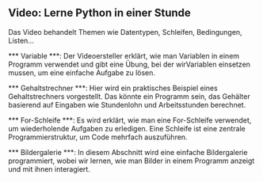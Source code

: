 ## Video: Lerne Python in einer Stunde
Das Video behandelt Themen wie Datentypen, Schleifen, Bedingungen,  Listen...

*** Variable ***: Der Videoersteller erklärt, wie man Variablen in einem Programm verwendet und gibt eine Übung, bei der wirVariablen einsetzen mussen, um eine einfache Aufgabe zu lösen.

*** Gehaltstrechner ***: Hier wird ein praktisches Beispiel eines Gehaltstrechners vorgestellt. Das könnte ein Programm sein, das Gehälter basierend auf Eingaben wie Stundenlohn und Arbeitsstunden berechnet.

*** For-Schleife ***: Es wird erklärt, wie man eine For-Schleife verwendet, um wiederholende Aufgaben zu erledigen. Eine Schleife ist eine zentrale Programmierstruktur, um Code mehrfach auszuführen.

*** Bildergalerie ***: In diesem Abschnitt wird eine einfache Bildergalerie programmiert, wobei wir lernen, wie man Bilder in einem Programm anzeigt und mit ihnen interagiert.


